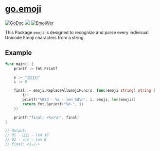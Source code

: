# [go.emoji](https://github.com/Andrew-M-C/go.emoji)

[![GoDoc](https://godoc.org/github.com/Andrew-M-C/go.emoji?status.svg)](https://godoc.org/github.com/Andrew-M-C/go.emoji)
[![](https://goreportcard.com/badge/github.com/Andrew-M-C/go.emoji)](https://goreportcard.com/report/github.com/Andrew-M-C/go.emoji)
[![EmojiVer](https://img.shields.io/badge/Emoji-15.0-orange.svg)](https://www.unicode.org/Public/emoji/)

This Package `emoji` is designed to recognize and parse every indivisual Unicode Emoji characters from a string.

## Example

```go
func main() {
	printf := fmt.Printf

	s := "👩‍👩‍👦🇨🇳"
	i := 0

	final := emoji.ReplaceAllEmojiFunc(s, func(emoji string) string {
		i++
		printf("%02d - %s - len %d\n", i, emoji, len(emoji))
		return fmt.Sprintf("%d-", i)
	})

	printf("final: <%s>\n", final)
}

// Output:
// 01 - 👩‍👩‍👦 - len 18
// 02 - 🇨🇳 - len 8
// final: <1-2->
```
